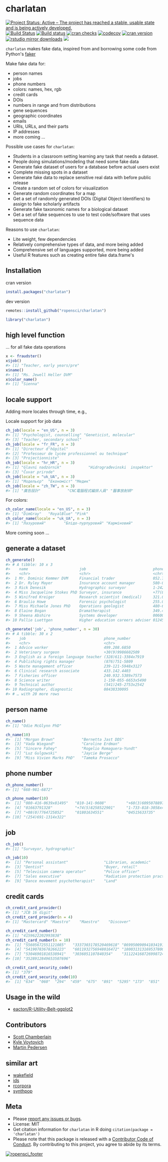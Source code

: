charlatan
=========



[![Project Status: Active – The project has reached a stable, usable state and is being actively developed.](https://www.repostatus.org/badges/latest/active.svg)](https://www.repostatus.org/#active)
[![Build Status](https://travis-ci.org/ropensci/charlatan.svg?branch=master)](https://travis-ci.org/ropensci/charlatan)
[![Build status](https://ci.appveyor.com/api/projects/status/s2r5ltp3kcmxyb49?svg=true)](https://ci.appveyor.com/project/sckott/charlatan)
[![cran checks](https://cranchecks.info/badges/worst/charlatan)](https://cranchecks.info/pkgs/charlatan)
[![codecov](https://codecov.io/gh/ropensci/charlatan/branch/master/graph/badge.svg)](https://codecov.io/gh/ropensci/charlatan)
[![cran version](https://www.r-pkg.org/badges/version/charlatan)](https://cran.r-project.org/package=charlatan)
[![rstudio mirror downloads](https://cranlogs.r-pkg.org/badges/charlatan)](https://github.com/metacran/cranlogs.app)
[![](https://badges.ropensci.org/94_status.svg)](https://github.com/ropensci/onboarding/issues/94)

`charlatan` makes fake data, inspired from and borrowing some code from Python's [faker](https://github.com/joke2k/faker)

Make fake data for:

* person names
* jobs
* phone numbers
* colors: names, hex, rgb
* credit cards
* DOIs
* numbers in range and from distributions
* gene sequences
* geographic coordinates
* emails
* URIs, URLs, and their parts
* IP addresses
* more coming ...

Possible use cases for `charlatan`:

* Students in a classroom setting learning any task that needs a dataset.
* People doing simulations/modeling that need some fake data
* Generate fake dataset of users for a database before actual users exist
* Complete missing spots in a dataset
* Generate fake data to replace sensitive real data with before public release
* Create a random set of colors for visualization
* Generate random coordinates for a map
* Get a set of randomly generated DOIs (Digital Object Identifiers) to
assign to fake scholarly artifacts
* Generate fake taxonomic names for a biological dataset
* Get a set of fake sequences to use to test code/software that uses
sequence data

Reasons to use `charlatan`:

* Lite weight, few dependencies
* Relatively comprehensive types of data, and more being added
* Comprehensive set of languages supported, more being added
* Useful R features such as creating entire fake data.frame's

## Installation

cran version


```r
install.packages("charlatan")
```

dev version


```r
remotes::install_github("ropensci/charlatan")
```


```r
library("charlatan")
```

## high level function

... for all fake data operations


```r
x <- fraudster()
x$job()
#> [1] "Teacher, early years/pre"
x$name()
#> [1] "Ms. Jewell Heller DVM"
x$color_name()
#> [1] "Sienna"
```

## locale support

Adding more locales through time, e.g.,

Locale support for job data


```r
ch_job(locale = "en_US", n = 3)
#> [1] "Psychologist, counselling" "Geneticist, molecular"    
#> [3] "Teacher, secondary school"
ch_job(locale = "fr_FR", n = 3)
#> [1] "Directeur d'hôpital"                           
#> [2] "Professeur de lycée professionnel ou technique"
#> [3] "Projectionniste"
ch_job(locale = "hr_HR", n = 3)
#> [1] "Glavni nadzornik"            "Hidrograđevinski  inspektor"
#> [3] "Čuvar prirode"
ch_job(locale = "uk_UA", n = 3)
#> [1] "Модельєр"  "Економіст" "Медик"
ch_job(locale = "zh_TW", n = 3)
#> [1] "廣告設計"            "CNC電腦程式編排人員" "醫事放射師"
```

For colors:


```r
ch_color_name(locale = "en_US", n = 3)
#> [1] "DimGray"   "RoyalBlue" "Pink"
ch_color_name(locale = "uk_UA", n = 3)
#> [1] "Лазуровий"        "Блідо-пурпуровий" "Карміновий"
```

More coming soon ...

## generate a dataset


```r
ch_generate()
#> # A tibble: 10 x 3
#>    name                       job                              phone_number     
#>    <chr>                      <chr>                            <chr>            
#>  1 Mr. Dominic Kemmer DVM     Financial trader                 052.745.9960x318 
#>  2 Dr. Ryley Mayer            Insurance account manager        580-091-9526x937 
#>  3 Rick Denesik               Hydrographic surveyor            1-242-288-2630x2…
#>  4 Miss Jacqueline Stokes PhD Surveyor, insurance              +77(8)8775339754 
#>  5 Winifred Kreiger           Research scientist (medical)     321.011.4770x0581
#>  6 Braulio Howe               Forensic psychologist            255.062.9188x707 
#>  7 Miss Michaele Jones PhD    Operations geologist             480-690-6146x308…
#>  8 Elaine Bogan               Dramatherapist                   349.476.3434     
#>  9 Sheena Abshire             Systems developer                00600016387      
#> 10 Pallie Luettgen            Higher education careers adviser 01245001642
```


```r
ch_generate('job', 'phone_number', n = 30)
#> # A tibble: 30 x 2
#>    job                                   phone_number       
#>    <chr>                                 <chr>              
#>  1 Advice worker                         499.208.6850       
#>  2 Veterinary surgeon                    +30(9)9986602509   
#>  3 English as a foreign language teacher (328)611-3384x7919 
#>  4 Publishing rights manager             (876)751-5809      
#>  5 Waste management officer              239-121-5948x3127  
#>  6 Clinical research associate           433.142.4403       
#>  7 Fisheries officer                     240.932.5389x7573  
#>  8 Science writer                        1-150-055-6653x5490
#>  9 Technical author                      (541)245-2753x2542 
#> 10 Radiographer, diagnostic              08438330095        
#> # … with 20 more rows
```


## person name


```r
ch_name()
#> [1] "Odie McGlynn PhD"
```


```r
ch_name(10)
#>  [1] "Morgan Brown"            "Bernetta Jast DDS"      
#>  [3] "Vada Wiegand"            "Caroline Erdman"        
#>  [5] "Sincere Fahey"           "Rogelio Romaguera-Yundt"
#>  [7] "Luz Gulgowski"           "Jaycie Berge"           
#>  [9] "Miss Vivien Marks PhD"   "Tameka Prosacco"
```


## phone number


```r
ch_phone_number()
#> [1] "668-981-6872"
```


```r
ch_phone_number(10)
#>  [1] "080-416-0639x81495"   "810-141-9608"         "+60(3)6095078897"    
#>  [4] "01663791328"          "+74(5)8258522901"     "1-733-818-3058x44926"
#>  [7] "+08(0)7764725852"     "01801634551"          "04515633735"         
#> [10] "(254)691-1314x322"
```

## job


```r
ch_job()
#> [1] "Surveyor, hydrographic"
```


```r
ch_job(10)
#>  [1] "Personal assistant"                "Librarian, academic"              
#>  [3] "Dentist"                           "Buyer, retail"                    
#>  [5] "Television camera operator"        "Police officer"                   
#>  [7] "Sales executive"                   "Radiation protection practitioner"
#>  [9] "Dance movement psychotherapist"    "Land"
```

## credit cards


```r
ch_credit_card_provider()
#> [1] "JCB 16 digit"
ch_credit_card_provider(n = 4)
#> [1] "Mastercard" "Maestro"    "Maestro"    "Discover"
```


```r
ch_credit_card_number()
#> [1] "4159622202993838"
ch_credit_card_number(n = 10)
#>  [1] "55605672551121085"   "3337303178520469618" "869950090941034191" 
#>  [4] "54190783678266223"   "6011932756948016472" "180031313169537800" 
#>  [7] "53046901816538941"   "3036051107840354"    "3112241687269987247"
#> [10] "3528912849653507696"
```


```r
ch_credit_card_security_code()
#> [1] "379"
ch_credit_card_security_code(10)
#>  [1] "634"  "060"  "294"  "459"  "675"  "891"  "5295" "173"  "851"  "2020"
```

## Usage in the wild

- [eacton/R-Utility-Belt-ggplot2](https://github.com/eacton/R-Utility-Belt-ggplot2/blob/836a6bd303fbfde4a334d351e0d1c63f71c4ec68/furry_dataset.R)


## Contributors

* [Scott Chamberlain](https://github.com/sckott)
* [Kyle Voytovich](https://github.com/kylevoyto)
* [Martin Pedersen](https://github.com/MartinMSPedersen)

## similar art

* [wakefield](https://github.com/trinker/wakefield)
* [ids](https://github.com/richfitz/ids)
* [rcorpora](https://github.com/gaborcsardi/rcorpora)
* [synthpop](https://cran.r-project.org/package=synthpop)

## Meta

* Please [report any issues or bugs](https://github.com/ropensci/charlatan/issues).
* License: MIT
* Get citation information for `charlatan` in R doing `citation(package = 'charlatan')`
* Please note that this package is released with a [Contributor Code of Conduct](https://ropensci.org/code-of-conduct/). By contributing to this project, you agree to abide by its terms.

[![ropensci_footer](https://ropensci.org/public_images/github_footer.png)](https://ropensci.org)
